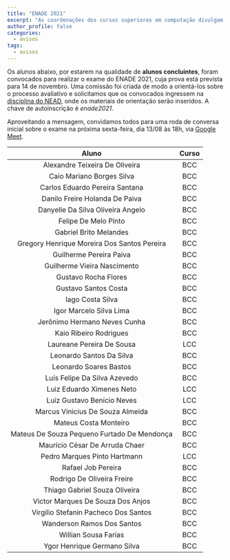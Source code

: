 ```yaml
---
title: "ENADE 2021"
excerpt: "As coordenações dos cursos superiores em computação divulgam a lista dos alunos convocados para realizar o ENADE 2021."
author_profile: false
categories:
  - avisos
tags:
  - avisos
---
```


Os alunos abaixo, por estarem na qualidade de **alunos concluintes**, foram convocados para realizar o exame do ENADE 2021, cuja prova está prevista para 14 de novembro. Uma comissão foi criada de modo a orientá-los sobre o processo avaliativo e solicitamos que os convocados ingressem na [disciplina do NEAD](https://nead.ifb.edu.br/course/view.php?id=6338), onde os materiais de orientação serão inseridos. A chave de autoinscrição é *enade2021*.

Aproveitando a mensagem, convidamos todos para uma roda de conversa inicial sobre o exame na próxima sexta-feira, dia 13/08 às 18h, via [Google Meet](https://meet.google.com/mtc-dxia-duu).


|                    Aluno                    | Curso |
|:-------------------------------------------:|:-----:|
| Alexandre Teixeira De Oliveira              |  BCC  |
| Caio Mariano Borges Silva                   |  BCC  |
| Carlos Eduardo Pereira Santana              |  BCC  |
| Danilo Freire Holanda De Paiva              |  BCC  |
| Danyelle Da Silva Oliveira Angelo           |  BCC  |
| Felipe De Melo Pinto                        |  BCC  |
| Gabriel Brito Melandes                      |  BCC  |
| Gregory Henrique Moreira Dos Santos Pereira |  BCC  |
| Guilherme Pereira Paiva                     |  BCC  |
| Guilherme Vieira Nascimento                 |  BCC  |
| Gustavo Rocha Flores                        |  BCC  |
| Gustavo Santos Costa                        |  BCC  |
| Iago Costa Silva                            |  BCC  |
| Igor Marcelo Silva Lima                     |  BCC  |
| Jerônimo Hermano Neves Cunha                |  BCC  |
| Kaio Ribeiro Rodrigues                      |  BCC  |
| Laureane Pereira De Sousa                   |  LCC  |
| Leonardo Santos Da Silva                    |  BCC  |
| Leonardo Soares Bastos                      |  BCC  |
| Luís Felipe Da Silva Azevedo                |  BCC  |
| Luiz Eduardo Ximenes Neto                   |  LCC  |
| Luiz Gustavo Benício Neves                  |  LCC  |
| Marcus Vinicius De Souza Almeida            |  BCC  |
| Mateus Costa Monteiro                       |  BCC  |
| Mateus De Souza Pequeno Furtado De Mendonça |  BCC  |
| Maurício César De Arruda Chaer              |  BCC  |
| Pedro Marques Pinto Hartmann                |  LCC  |
| Rafael Job Pereira                          |  BCC  |
| Rodrigo De Oliveira Freire                  |  BCC  |
| Thiago Gabriel Souza Oliveira               |  BCC  |
| Victor Marques De Souza Dos Anjos           |  BCC  |
| Virgilio Stefanin Pacheco Dos Santos        |  BCC  |
| Wanderson Ramos Dos Santos                  |  BCC  |
| Willian Sousa Farias                        |  BCC  |
| Ygor Henrique Germano Silva                 |  BCC  |